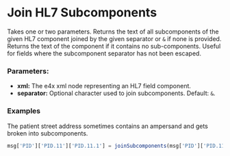 # Join HL7 Subcomponents
Takes one or two parameters. Returns the text of all subcomponents of the given HL7 component joined by the given separator or `&` if none is provided. Returns the text of the component if it contains no sub-components. Useful for fields where the subcomponent separator has not been escaped.

### Parameters:

- **xml:** The e4x xml node representing an HL7 field component.
- **separator:** Optional character used to join subcomponents. Default: `&`.

### Examples
The patient street address sometimes contains an ampersand and gets broken into subcomponents.

```javascript
msg['PID']['PID.11']['PID.11.1'] = joinSubcomponents(msg['PID']['PID.11']['PID.11.1']);
```
